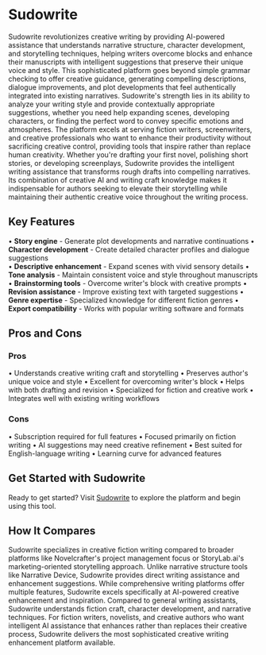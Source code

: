 # Sudowrite

Sudowrite revolutionizes creative writing by providing AI-powered assistance that understands narrative structure, character development, and storytelling techniques, helping writers overcome blocks and enhance their manuscripts with intelligent suggestions that preserve their unique voice and style. This sophisticated platform goes beyond simple grammar checking to offer creative guidance, generating compelling descriptions, dialogue improvements, and plot developments that feel authentically integrated into existing narratives. Sudowrite's strength lies in its ability to analyze your writing style and provide contextually appropriate suggestions, whether you need help expanding scenes, developing characters, or finding the perfect word to convey specific emotions and atmospheres. The platform excels at serving fiction writers, screenwriters, and creative professionals who want to enhance their productivity without sacrificing creative control, providing tools that inspire rather than replace human creativity. Whether you're drafting your first novel, polishing short stories, or developing screenplays, Sudowrite provides the intelligent writing assistance that transforms rough drafts into compelling narratives. Its combination of creative AI and writing craft knowledge makes it indispensable for authors seeking to elevate their storytelling while maintaining their authentic creative voice throughout the writing process.

## Key Features

• **Story engine** - Generate plot developments and narrative continuations
• **Character development** - Create detailed character profiles and dialogue suggestions  
• **Descriptive enhancement** - Expand scenes with vivid sensory details
• **Tone analysis** - Maintain consistent voice and style throughout manuscripts
• **Brainstorming tools** - Overcome writer's block with creative prompts
• **Revision assistance** - Improve existing text with targeted suggestions
• **Genre expertise** - Specialized knowledge for different fiction genres
• **Export compatibility** - Works with popular writing software and formats

## Pros and Cons

### Pros
• Understands creative writing craft and storytelling
• Preserves author's unique voice and style
• Excellent for overcoming writer's block
• Helps with both drafting and revision
• Specialized for fiction and creative work
• Integrates well with existing writing workflows

### Cons
• Subscription required for full features
• Focused primarily on fiction writing
• AI suggestions may need creative refinement
• Best suited for English-language writing
• Learning curve for advanced features

## Get Started with Sudowrite

Ready to get started? Visit [Sudowrite](https://www.sudowrite.com) to explore the platform and begin using this tool.

## How It Compares

Sudowrite specializes in creative fiction writing compared to broader platforms like Novelcrafter's project management focus or StoryLab.ai's marketing-oriented storytelling approach. Unlike narrative structure tools like Narrative Device, Sudowrite provides direct writing assistance and enhancement suggestions. While comprehensive writing platforms offer multiple features, Sudowrite excels specifically at AI-powered creative enhancement and inspiration. Compared to general writing assistants, Sudowrite understands fiction craft, character development, and narrative techniques. For fiction writers, novelists, and creative authors who want intelligent AI assistance that enhances rather than replaces their creative process, Sudowrite delivers the most sophisticated creative writing enhancement platform available.